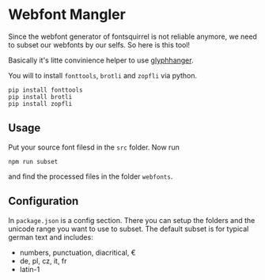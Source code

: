 # Webfont Mangler

Since the webfont generator of fontsquirrel is not reliable anymore, we need to subset our webfonts by our selfs. So here is this tool!

Basically it's litte convinience helper to use [glyphhanger](https://github.com/filamentgroup/glyphhanger/).

You will to install `fonttools`, `brotli` and `zopfli` via python.

```
pip install fonttools
pip install brotli
pip install zopfli
```

## Usage

Put your source font filesd in the ``src`` folder. Now run

```
npm run subset
```

and find the processed files in the folder ``webfonts``.

## Configuration

In ``package.json`` is a config section. There you can setup the folders and the unicode range you want to use to subset. The default subset is for typical german text and includes:

* numbers, punctuation, diacritical, €
* de, pl, cz, it, fr
* latin-1